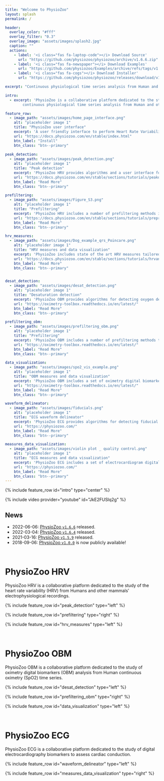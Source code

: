 ```yaml
---
title: "Welcome to PhysioZoo"
layout: splash
permalink: /

header:
  overlay_color: "#fff"
  overlay_filter: "0.3"
  overlay_image: "assets/images/splash2.jpg"
  caption: ""
  actions:
    - label: '<i class="fas fa-laptop-code"></i> Download Source'
      url: "https://github.com/physiozoo/physiozoo/archive/v1.6.6.zip"
    - label: '<i class="fas fa-newspaper"></i> Download Examples'
      url: "https://github.com/physiozoo/Examples/archive/refs/tags/v1.6.6.zip"   
    - label: '<i class="fas fa-cogs"></i> Download Installer'
      url: "https://github.com/physiozoo/physiozoo/releases/download/v1.6.6/PhysioZooInstaller_1_6_6.exe"

excerpt: "Continuous physiological time series analysis from Human and other mammals"

intro: 
  - excerpt: 'PhysioZoo is a collaborative platform dedicated to the study of
        continuous physiological time series analysis from Human and other mammals.'

feature_row:
  - image_path: "assets/images/home_page_interface.png"
    alt: "placeholder image 1"
    title: "PhysioZoo user interface"
    excerpt: 'A user friendly interface to perform Heart Rate Variability analysis.'
    url: "https://docs.physiozoo.com/en/stable/index.html"
    btn_label: "Install"
    btn_class: "btn--primary"
    
peak_detection:
  - image_path: "assets/images/peak_detection.png"
    alt: "placeholder image 1"
    title: "Peak detection"
    excerpt: 'PhysioZoo HRV provides algorithms and a user interface for R-peak detection of mammalian ECG data. In addition, it provides manual annotations tools (peak and data quality) to ensure the reliability of the analyzed data.'
    url: "https://docs.physiozoo.com/en/stable/sections/tutorials/peakdetection.html"
    btn_label: "Read More"
    btn_class: "btn--primary"

prefiltering:
  - image_path: "assets/images/Figure_S3.png"
    alt: "placeholder image 1"
    title: "Prefiltering"
    excerpt: 'PhysioZoo HRV includes a number of prefiltering methods in order to remove sudden drop or increase in the beat to beat intervals due to transient noise or ectopic beats.'
    url: "https://docs.physiozoo.com/en/stable/sections/tutorials/preprocessing.html"
    btn_label: "Read More"
    btn_class: "btn--primary"

hrv_measures:
  - image_path: "assets/images/Dog_example_qrs_Poincare.png"
    alt: "placeholder image 1"
    title: "HRV measures and data visualization"
    excerpt: 'PhysioZoo includes state of the art HRV measures tailored to the type of mammal that is studied and data visualization features including Poincare plots, power spectrum, distribution of NN intervals and multi scale entropy plot.'
    url: "https://docs.physiozoo.com/en/stable/sections/tutorials/hrvanalysis.html"
    btn_label: "Read More"
    btn_class: "btn--primary"


desat_detection:
  - image_path: "assets/images/desat_detection.png"
    alt: "placeholder image 1"
    title: "Desaturation detection"
    excerpt: 'PhysioZoo OBM provides algorithms for detecting oxygen desaturations in continuous oximetry time series as well as visualization tools delimiting the beginnings and ends of the detected desaturations.'
    url: "https://oximetry-toolbox.readthedocs.io/en/latest/"
    btn_label: "Read More"
    btn_class: "btn--primary"

prefiltering_obm:
  - image_path: "assets/images/prefiltering_obm.png"
    alt: "placeholder image 1"
    title: "Prefiltering"
    excerpt: 'PhysioZoo OBM includes a number of prefiltering methods that can be used to remove sudden drop or increase in the oximetry time series due to transient noise or other technical issues.'
    url: "https://oximetry-toolbox.readthedocs.io/en/latest/"
    btn_label: "Read More"
    btn_class: "btn--primary"

data_visualization:
  - image_path: "assets/images/spo2_vis_example.png"
    alt: "placeholder image 1"
    title: "OBM measures and data visualization"
    excerpt: 'PhysioZoo OBM includes a set of oximetry digital biomarkers broadly divided into five categories: general statistics, complexity, periodicity, desaturations and hypoxic burden'
    url: "https://oximetry-toolbox.readthedocs.io/en/latest/"
    btn_label: "Read More"
    btn_class: "btn--primary"

waveform_delineator:
  - image_path: "assets/images/fiducials.png"
    alt: "placeholder image 1"
    title: "ECG waveform delineator"
    excerpt: 'PhysioZoo ECG provides algorithms for detecting fiducial points in continuous ECG time series.'
    url: "https://physiozoo.com/"
    btn_label: "Read More"
    btn_class: "btn--primary"

measures_data_visualization:
  - image_path: "assets/images/violin plot _ quality control.png"
    alt: "placeholder image 1"
    title: "ECG measures and data visualization"
    excerpt: 'PhysioZoo ECG includes a set of electrocardiogram digital biomarkers broadly divided into two categories: (1) interval and segments and (2) waves characteristics.'
    url: "https://physiozoo.com/"
    btn_label: "Read More"
    btn_class: "btn--primary"    
---
```


{% include feature_row id="intro" type="center" %}

{% include video provider="youtube" id="JkE2FUSlq2g" %}

## News
* 2022-06-06: [PhysioZoo `v1.6.6`](https://github.com/physiozoo/physiozoo/releases/tag/v1.6.6)
    released.
* 2022-03-04: [PhysioZoo `v1.6.4`](https://github.com/physiozoo/physiozoo/releases/tag/v1.6.4)
    released.
* 2021-03-16: [PhysioZoo `v1.5.9`](https://github.com/physiozoo/physiozoo/releases/tag/v1.5.9)
    released.
* 2018-09-06: [PhysioZoo `v1.0.0`](https://github.com/physiozoo/physiozoo/releases/tag/v1.0.0)
    is now publicly available!

<br/>

# PhysioZoo HRV

PhysioZoo HRV is a collaborative platform dedicated to the study of the heart rate variability (HRV) from Humans and other mammals’ electrophysiological recordings.

<!-- {% include feature_row id="feature_row" type="center" %} -->

{% include feature_row id="peak_detection" type="left" %}

{% include feature_row id="prefiltering" type="right" %}

{% include feature_row id="hrv_measures" type="left" %}

<br/>

# PhysioZoo OBM

PhysioZoo OBM is a collaborative platform dedicated to the study of oximetry digital biomarkers (OBM) analysis from Human continuous oximetry (SpO2) time series.

{% include feature_row id="desat_detection" type="left" %}

{% include feature_row id="prefiltering_obm" type="right" %}

{% include feature_row id="data_visualization" type="left" %}

<br/>

# PhysioZoo ECG

PhysioZoo ECG is a collaborative platform dedicated to the study of digital electrocardiography biomarkers
to assess cardiac conduction.

{% include feature_row id="waveform_delineator" type="left" %}

{% include feature_row id="measures_data_visualization" type="right" %}
